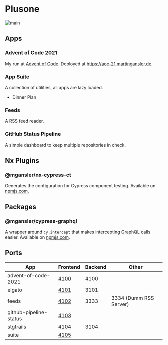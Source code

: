 # Plusone

![main](https://github.com/mgansler/plusone/actions/workflows/main.yml/badge.svg)

## Apps

### Advent of Code 2021

My run at [Advent of Code](https://adventofcode.com/2021). Deployed at https://aoc-21.martingansler.de.

### App Suite

A collection of utilities, all apps are lazy loaded.

- Dinner Plan

### Feeds

A RSS feed reader.

### GitHub Status Pipeline

A simple dashboard to keep multiple repositories in check.

## Nx Plugins

### @mgansler/nx-cypress-ct

Generates the configuration for Cypress component testing. Available
on [npmjs.com](https://www.npmjs.com/package/@mgansler/nx-cypress-ct).

## Packages

### @mgansler/cypress-graphql

A wrapper around `cy.intercept` that makes intercepting GraphQL calls easier. Available
on [npmjs.com](https://www.npmjs.com/package/@mgansler/cypress-graphql).

## Ports

| App                    | Frontend                      | Backend | Other                  |
| ---------------------- | ----------------------------- | ------- | ---------------------- |
| advent-of-code-2021    | [4100](http://localhost:4100) | 4100    |                        |
| elgato                 | [4101](http://localhost:4101) | 3101    |                        |
| feeds                  | [4102](http://localhost:4102) | 3333    | 3334 (Dumm RSS Server) |
| github-pipeline-status | [4103](http://localhost:4103) |         |                        |
| stgtrails              | [4104](http://localhost:4104) | 3104    |                        |
| suite                  | [4105](http://localhost:4105) |         |                        |
